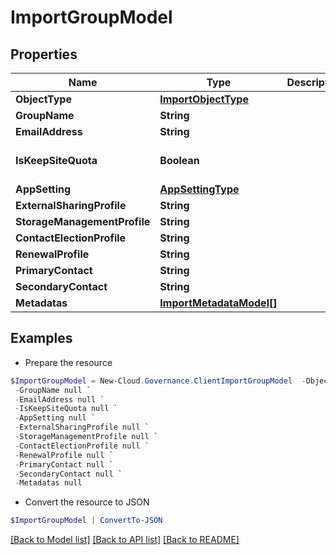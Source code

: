 # ImportGroupModel
## Properties

Name | Type | Description | Notes
------------ | ------------- | ------------- | -------------
**ObjectType** | [**ImportObjectType**](ImportObjectType.md) |  | [optional] 
**GroupName** | **String** |  | [optional] 
**EmailAddress** | **String** |  | [optional] 
**IsKeepSiteQuota** | **Boolean** |  | [optional] [default to $false]
**AppSetting** | [**AppSettingType**](AppSettingType.md) |  | [optional] 
**ExternalSharingProfile** | **String** |  | [optional] 
**StorageManagementProfile** | **String** |  | [optional] 
**ContactElectionProfile** | **String** |  | [optional] 
**RenewalProfile** | **String** |  | [optional] 
**PrimaryContact** | **String** |  | [optional] 
**SecondaryContact** | **String** |  | [optional] 
**Metadatas** | [**ImportMetadataModel[]**](ImportMetadataModel.md) |  | [optional] 

## Examples

- Prepare the resource
```powershell
$ImportGroupModel = New-Cloud.Governance.ClientImportGroupModel  -ObjectType null `
 -GroupName null `
 -EmailAddress null `
 -IsKeepSiteQuota null `
 -AppSetting null `
 -ExternalSharingProfile null `
 -StorageManagementProfile null `
 -ContactElectionProfile null `
 -RenewalProfile null `
 -PrimaryContact null `
 -SecondaryContact null `
 -Metadatas null
```

- Convert the resource to JSON
```powershell
$ImportGroupModel | ConvertTo-JSON
```

[[Back to Model list]](../README.md#documentation-for-models) [[Back to API list]](../README.md#documentation-for-api-endpoints) [[Back to README]](../README.md)

